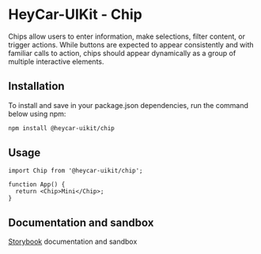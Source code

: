 # HeyCar-UIKit - Chip

Chips allow users to enter information, make selections, filter content, or trigger actions. While buttons are expected to appear consistently and with familiar calls to action, chips should appear dynamically as a group of multiple interactive elements.

## Installation

To install and save in your package.json dependencies, run the command below using npm:

```bash
npm install @heycar-uikit/chip
```

## Usage

```tsx
import Chip from '@heycar-uikit/chip';

function App() {
  return <Chip>Mini</Chip>;
}
```

## Documentation and sandbox

[Storybook](https://hey-car.github.io/heycar-uikit/main/?path=/docs/components-molecules-chip--chip) documentation and sandbox
